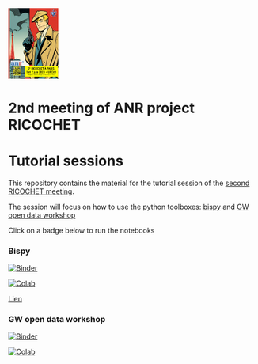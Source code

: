 <img src="Ricochet2.jpg" alt= “Ricochet2icon” width="20%" height="20%">

# 2nd meeting of ANR project RICOCHET
# Tutorial sessions

This repository contains the material for the tutorial session of the [second RICOCHET meeting](https://indico.in2p3.fr/event/29811/).

The session will focus on how to use the python toolboxes: [bispy](https://github.com/jflamant/bispy) and [GW open data workshop](https://github.com/gw-odw/odw-2023)  

Click on a badge below to run the notebooks


### Bispy

[![Binder](https://mybinder.org/badge_logo.svg)](https://mybinder.org/v2/gh/ricochet-anr/TutoRico-2023/HEAD)

[![Colab](https://colab.research.google.com/assets/colab-badge.svg)](https://colab.research.google.com/github/ricochet-anr/TutoRico-2023)

[Lien](TutoRico2_bispy.ipynb)

### GW open data workshop

[![Binder](https://mybinder.org/badge_logo.svg)](https://mybinder.org/v2/gh/gw-odw/odw-2023/HEAD)

[![Colab](https://colab.research.google.com/assets/colab-badge.svg)](https://colab.research.google.com/github/gw-odw/odw-2023/blob/main/)
